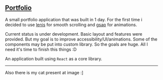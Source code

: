 ## [Portfolio](https://github.com/glebAndronchyk/react-plasma-background)

A small portfolio application that was built in 1 day. For the first time i decided to use [lenis](https://lenis.darkroom.engineering/) for smooth scrolling and [gsap](https://gsap.com/) for animations.

Current status is under development. Basic layout and features were provided. But my goal is to improve accessibility/UI/animations. Some of the components may be put into custom library. So the goals are huge. All I need it's time to finish this things :D

An application built using `React` as a core library.

---

Also there is my cat present at image :]
